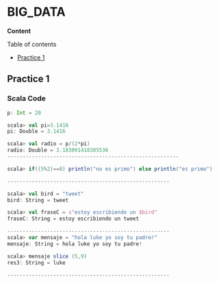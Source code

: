 # BIG_DATA


**Content**

Table of contents

- [Practice 1](#practice-1)


<div id='pr1' />

## Practice 1

### Scala Code

```scala
p: Int = 20

scala> val pi=3.1416
pi: Double = 3.1416

scala> val radio = p/(2*pi)
radio: Double = 3.183091418385536
--------------------------------------------------------

scala> if((5%2)==0) println("no es primo") else println("es primo")

-----------------------------------------------------

scala> val bird = "tweet"
bird: String = tweet

scala> val fraseC = s"estoy escribiendo un $bird"
fraseC: String = estoy escribiendo un tweet

-----------------------------------------------------
scala> var mensaje = "hola luke yo soy tu padre!" 
mensaje: String = hola luke yo soy tu padre!

scala> mensaje slice (5,9)
res3: String = luke

-----------------------------------------------------
```



